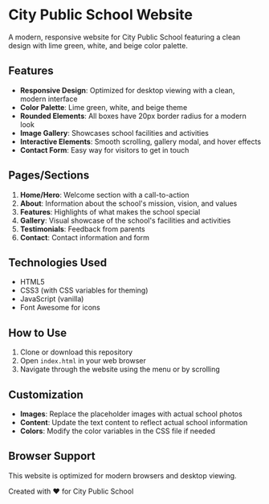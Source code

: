 # City Public School Website

A modern, responsive website for City Public School featuring a clean design with lime green, white, and beige color palette.

## Features

- **Responsive Design**: Optimized for desktop viewing with a clean, modern interface
- **Color Palette**: Lime green, white, and beige theme
- **Rounded Elements**: All boxes have 20px border radius for a modern look
- **Image Gallery**: Showcases school facilities and activities
- **Interactive Elements**: Smooth scrolling, gallery modal, and hover effects
- **Contact Form**: Easy way for visitors to get in touch

## Pages/Sections

1. **Home/Hero**: Welcome section with a call-to-action
2. **About**: Information about the school's mission, vision, and values
3. **Features**: Highlights of what makes the school special
4. **Gallery**: Visual showcase of the school's facilities and activities
5. **Testimonials**: Feedback from parents
6. **Contact**: Contact information and form

## Technologies Used

- HTML5
- CSS3 (with CSS variables for theming)
- JavaScript (vanilla)
- Font Awesome for icons

## How to Use

1. Clone or download this repository
2. Open `index.html` in your web browser
3. Navigate through the website using the menu or by scrolling

## Customization

- **Images**: Replace the placeholder images with actual school photos
- **Content**: Update the text content to reflect actual school information
- **Colors**: Modify the color variables in the CSS file if needed

## Browser Support

This website is optimized for modern browsers and desktop viewing.


Created with ❤️ for City Public School 
